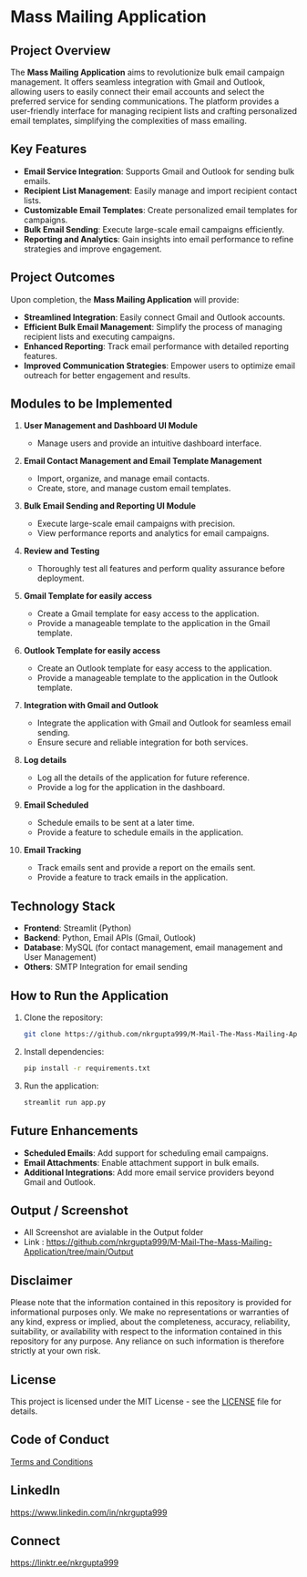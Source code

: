 # Mass Mailing Application

## Project Overview
The **Mass Mailing Application** aims to revolutionize bulk email campaign management. It offers seamless integration with Gmail and Outlook, allowing users to easily connect their email accounts and select the preferred service for sending communications. The platform provides a user-friendly interface for managing recipient lists and crafting personalized email templates, simplifying the complexities of mass emailing.

## Key Features
- **Email Service Integration**: Supports Gmail and Outlook for sending bulk emails.
- **Recipient List Management**: Easily manage and import recipient contact lists.
- **Customizable Email Templates**: Create personalized email templates for campaigns.
- **Bulk Email Sending**: Execute large-scale email campaigns efficiently.
- **Reporting and Analytics**: Gain insights into email performance to refine strategies and improve engagement.

## Project Outcomes
Upon completion, the **Mass Mailing Application** will provide:
- **Streamlined Integration**: Easily connect Gmail and Outlook accounts.
- **Efficient Bulk Email Management**: Simplify the process of managing recipient lists and executing campaigns.
- **Enhanced Reporting**: Track email performance with detailed reporting features.
- **Improved Communication Strategies**: Empower users to optimize email outreach for better engagement and results.

## Modules to be Implemented
1. **User Management and Dashboard UI Module**
   - Manage users and provide an intuitive dashboard interface.

2. **Email Contact Management and Email Template Management**
   - Import, organize, and manage email contacts.
   - Create, store, and manage custom email templates.

3. **Bulk Email Sending and Reporting UI Module**
   - Execute large-scale email campaigns with precision.
   - View performance reports and analytics for email campaigns.

4. **Review and Testing**
   - Thoroughly test all features and perform quality assurance before deployment.

5. **Gmail Template for easily access**
   - Create a Gmail template for easy access to the application.
   - Provide a manageable template to the application in the Gmail template.

6. **Outlook Template for easily access**
   - Create an Outlook template for easy access to the application.
   - Provide a manageable template to the application in the Outlook template.

7. **Integration with Gmail and Outlook**
   - Integrate the application with Gmail and Outlook for seamless email sending.
   - Ensure secure and reliable integration for both services.

8. **Log details**
   - Log all the details of the application for future reference.
   - Provide a log for the application in the dashboard.

9. **Email Scheduled**
   - Schedule emails to be sent at a later time.
   - Provide a feature to schedule emails in the application.

10. **Email Tracking**
    - Track emails sent and provide a report on the emails sent.
    - Provide a feature to track emails in the application.

## Technology Stack
- **Frontend**: Streamlit (Python)
- **Backend**: Python, Email APIs (Gmail, Outlook)
- **Database**: MySQL (for contact management, email management and User Management)
- **Others**: SMTP Integration for email sending

## How to Run the Application
1. Clone the repository:
   ```bash
   git clone https://github.com/nkrgupta999/M-Mail-The-Mass-Mailing-Application.git
2. Install dependencies:
    ```bash
    pip install -r requirements.txt
3. Run the application:
    ```bash
    streamlit run app.py
## Future Enhancements
- **Scheduled Emails**: Add support for scheduling email campaigns.
- **Email Attachments**: Enable attachment support in bulk emails.
- **Additional Integrations**: Add more email service providers beyond Gmail and Outlook.

## Output / Screenshot
- All Screenshot are avialable in the Output folder
- Link : https://github.com/nkrgupta999/M-Mail-The-Mass-Mailing-Application/tree/main/Output

## Disclaimer
Please note that the information contained in this repository is provided for informational purposes only. We make no representations or warranties of any kind, express or implied, about the completeness, accuracy, reliability, suitability, or availability with respect to the information contained in this repository for any purpose. Any reliance on such information is therefore strictly at your own risk.

## License
This project is licensed under the MIT License - see the [LICENSE](LICENSE) file for details.

## Code of Conduct
[Terms and Conditions](CODE_OF_CONDUCT.md)

## LinkedIn
https://www.linkedin.com/in/nkrgupta999

## Connect 
https://linktr.ee/nkrgupta999
